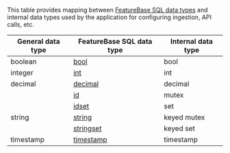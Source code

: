 This table provides mapping between [FeatureBase SQL data types](/docs/sql-guide/data-types/data-types-home) and internal data types used by the application for configuring ingestion, API calls, etc.

| General data type | FeatureBase SQL data type | Internal data type |
|---|---|---|
| boolean | [bool](/docs/sql-guide/data-types/data-type-bool) | bool |
| integer | [int](/docs/sql-guide/data-types/data-type-int) | int |
| decimal | [decimal](/docs/sql-guide/data-types/data-type-decimal) | decimal |
| <primary-key> | [id](/docs/sql-guide/data-types/data-type-id) | mutex |
| | [idset](/docs/sql-guide/data-types/data-type-idset) | set |
| string | [string](/docs/sql-guide/data-types/data-type-string) | keyed mutex |
| | [stringset](/docs/sql-guide/data-types/data-type-stringset) | keyed set |
| timestamp | [timestamp](/docs/sql-guide/data-types/data-type-timestamp) | timestamp |
